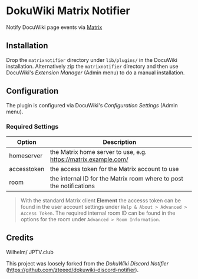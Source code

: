# DokuWiki Matrix Notifier
Notify DocuWiki page events via [Matrix](https://matrix.org/)

## Installation

Drop the `matrixnotifier` directory under `lib/plugins/` in the DocuWiki installation. Alternatively zip the `matrixnotifier` directory and then use DocuWiki's *Extension Manager* (Admin menu) to do a manual installation.

## Configuration

The plugin is configured via DocuWiki's *Configuration Settings* (Admin menu).

### Required Settings

Option | Description
------ | -----------
homeserver | the Matrix home server to use, e.g. https://matrix.example.com/
accesstoken | the access token for the Matrix account to use
room | the internal ID for the Matrix room where to post the notifications

> With the standard Matrix client **Element** the accesss token can be found in the user account settings under `Help & About > Advanced > Access Token`. The required internal room ID can be found in the options for the room under `Advanced > Room Information`.

## Credits

Wilhelm/ JPTV.club

This project was loosely forked from the *DokuWiki Discord Notifier* (https://github.com/zteeed/dokuwiki-discord-notifier).

